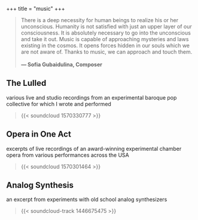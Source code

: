 +++
title = "music"
+++

> There is a deep necessity for human beings to realize his or her unconscious. Humanity is not satisfied with just an upper layer of our consciousness. It is absolutely necessary to go into the unconscious and take it out. Music is capable of approaching mysteries and laws existing in the cosmos. It opens forces hidden in our souls which we are not aware of. Thanks to music, we can approach and touch them.&nbsp;  
&nbsp;  
**— Sofia Gubaidulina, Composer**

## The Lulled

various live and studio recordings from an experimental baroque pop collective for which I wrote and performed

> {{< soundcloud 1570330777 >}}  

## Opera in One Act

excerpts of live recordings of an award-winning experimental chamber opera from various performances across the USA

> {{< soundcloud 1570301464 >}}

## Analog Synthesis

an excerpt from experiments with old school analog synthesizers

> {{< soundcloud-track 1446675475 >}}